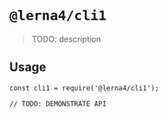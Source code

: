 # `@lerna4/cli1`

> TODO: description

## Usage

```
const cli1 = require('@lerna4/cli1');

// TODO: DEMONSTRATE API
```
